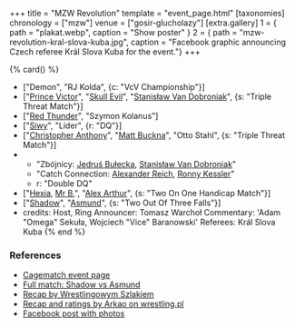 +++
title = "MZW Revolution"
template = "event_page.html"
[taxonomies]
chronology = ["mzw"]
venue = ["gosir-glucholazy"]
[extra.gallery]
1 = { path = "plakat.webp", caption = "Show poster" }
2 = { path = "mzw-revolution-kral-slova-kuba.jpg", caption = "Facebook graphic announcing Czech referee Král Slova Kuba for the event."}
+++

{% card() %}
- ["Demon", "RJ Kolda", {c: "VcV Championship"}]
- ["[Prince Victor](@/w/vic-golden.md)", "[Skull Evil](@/w/skull-evil.md)", "[Stanisław
    Van Dobroniak](@/w/stanislaw-van-dobroniak.md)", {s: "Triple Threat Match"}]
- ["[Red Thunder](@/w/red-thunder.md)", "Szymon Kolanus"]
- ["[Siwy](@/w/szymon-siwiec.md)", "Lider", {r: "DQ"}]
- ["[Christopher Anthony](@/w/christopher-anthony.md)", "[Matt Buckna](@/w/matt-buckna.md)",
  "Otto Stahl", {s: "Triple Threat Match"}]
- - "Zbójnicy: [Jędruś Bułecka](@/w/jedrus-bulecka.md), [Stanisław Van Dobroniak](@/w/stanislaw-van-dobroniak.md)"
  - "Catch Connection: [Alexander Reich](@/w/alex-ace.md), [Ronny Kessler](@/w/ronny-kessler.md)"
  - r: "Double DQ"
- ["[Hexia](@/w/hexia.md), [Mr B.](@/w/mr-b.md)", "[Alex Arthur](@/w/alex-arthur.md)",
  {s: "Two On One Handicap Match"}]
- ["[Shadow](@/w/shadow.md)", "[Asmund](@/w/asmund.md)", {s: "Two Out Of Three Falls"}]
- credits:
    Host, Ring Announcer: Tomasz Warchoł
    Commentary: 'Adam "Omega" Sekuła, Wojciech "Vice" Baranowski'
    Referees: Král Slova Kuba
{% end %}

### References

* [Cagematch event page](https://www.cagematch.net/?id=1&nr=164685)
* [Full match: Shadow vs Asmund](https://youtu.be/lzLRJC9qII0)
* [Recap by Wrestlingowym Szlakiem](https://www.youtube.com/live/PCDYlxWbNQA)
* [Recap and ratings by Arkao on wrestling.pl](https://www.wrestling.pl/news-recenzja-vod-mzw-revolution.html)
* [Facebook post with photos](https://www.facebook.com/photo?fbid=914011792076381&set=a.911106232366937)
